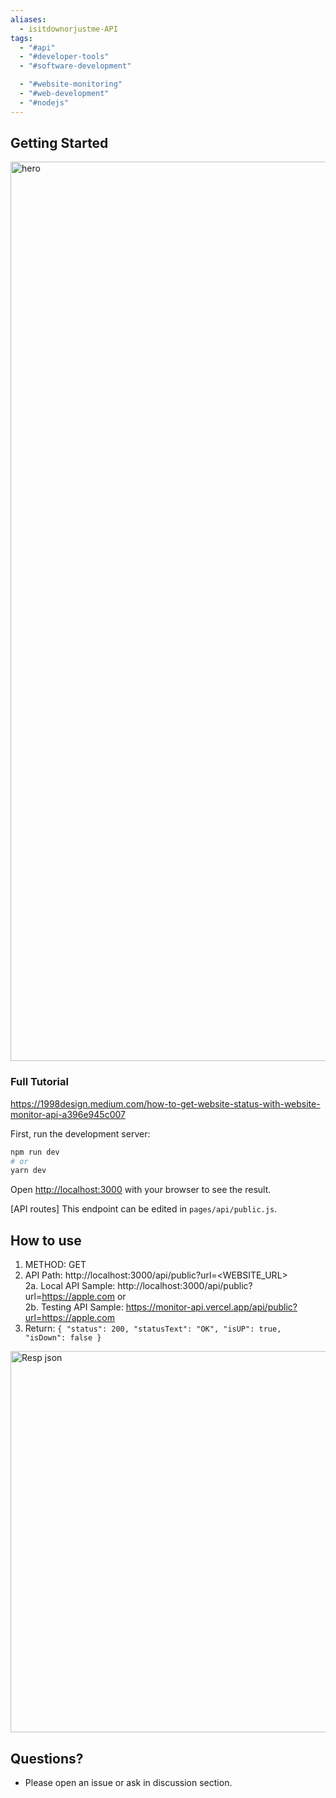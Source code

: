 ```yaml
---
aliases:
  - isitdownorjustme-API
tags:
  - "#api"
  - "#developer-tools"
  - "#software-development"

  - "#website-monitoring"
  - "#web-development"
  - "#nodejs"
---
```

## Getting Started

<img width="1439" alt="hero" src="https://user-images.githubusercontent.com/54872601/172040997-c82f58f2-54ca-4e3a-9735-4b40c9ee61ac.png">

### Full Tutorial
https://1998design.medium.com/how-to-get-website-status-with-website-monitor-api-a396e945c007

First, run the development server:

```bash
npm run dev
# or
yarn dev
```

Open [http://localhost:3000](http://localhost:3000) with your browser to see the result.

[API routes] This endpoint can be edited in `pages/api/public.js`.

## How to use
1. METHOD: GET
2. API Path: http://localhost:3000/api/public?url=<WEBSITE_URL><br/>
2a. Local API Sample: http://localhost:3000/api/public?url=https://apple.com or<br/>
2b. Testing API Sample: https://monitor-api.vercel.app/api/public?url=https://apple.com
3. Return: `{
    "status": 200,
    "statusText": "OK",
    "isUP": true,
    "isDown": false
}`

<img width="610" alt="Resp json" src="https://user-images.githubusercontent.com/54872601/172040973-2b9204bd-6b7d-4939-8bfc-c41b737ff1e9.png">

## Questions?
- Please open an issue or ask in discussion section.

